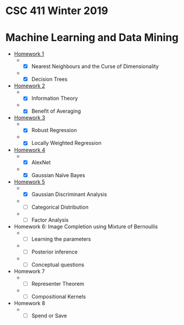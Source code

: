 # CSC 411 Winter 2019
# Machine Learning and Data Mining


- [Homework 1](./hw1)
    - - [x] Nearest Neighbours and the Curse of Dimensionality
    - - [x] Decision Trees
- [Homework 2](./hw2)
    - - [x] Information Theory
    - - [x] Benefit of Averaging
- [Homework 3](./hw3)
    - - [x] Robust Regression
    - - [x] Locally Weighted Regression
- [Homework 4](./hw4)
    - - [x] AlexNet
    - - [x] Gaussian Naı̈ve Bayes
- [Homework 5](./hw5)
    - - [x] Gaussian Discriminant Analysis
    - - [ ] Categorical Distribution
    - - [ ] Factor Analysis
- Homework 6: Image Completion using Mixture of Bernoullis
    - - [ ] Learning the parameters
    - - [ ] Posterior inference 
    - - [ ] Conceptual questions
- Homework 7
    - - [ ] Representer Theorem
    - - [ ] Compositional Kernels
- Homework 8
    - - [ ] Spend or Save
